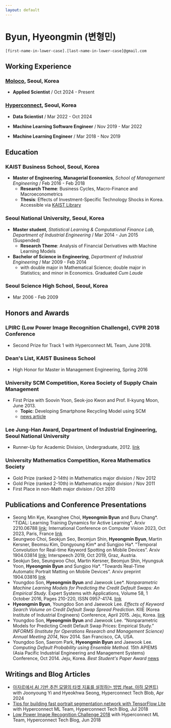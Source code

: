 ```yaml
---
layout: default
---
```


# Byun, Hyeongmin (변형민)

`[first-name-in-lower-case].[last-name-in-lower-case]@gmail.com`

## Working Experience

### [Moloco](https://www.moloco.com/?lang=en), Seoul, Korea

* **Applied Scientist** / Oct 2024 - Present

### [Hyperconnect](https://hyperconnect.com/?lang=en), Seoul, Korea

* **Data Scientist** / Mar 2022 - Oct 2024

* **Machine Learning Software Engineer** / Nov 2019 - Mar 2022

* **Machine Learning Engineer** / Mar 2018 - Nov 2019

## **Education**

### KAIST Business School, Seoul, Korea

* **Master of Engineering, Managerial Economics**, *School of Management Engineering* / Feb 2016 - Feb 2018
  * **Research Theme**: Business Cycles, Macro-Finance and Macroeconometrics
  * **Thesis**: Effects of Investment-Specific Technology Shocks in Korea. Accessible via [KAIST Library](http://library.kaist.ac.kr/search/ctlgSearch/posesn/view.do?bibctrlno=842576&se=t0&ty=B&_csrf=8dd4449c-82ec-4646-ba81-af1ef336b130)

### Seoul National University, Seoul, Korea

* **Master student**, *Statistical Learning & Computational Finance Lab, Department of Industrial Engineering* / Mar 2014 - Jun 2015 (Suspended)
  * **Research Theme**: Analysis of Financial Derivatives with Machine Learning Models
* **Bachelor of Science in Engineering**, *Department of Industrial Engineering* / Mar 2009 - Feb 2014
  * with double major in Mathematical Science; double major in Statistics; and minor in Economics. Graduated *Cum Laude*

### Seoul Science High School, Seoul, Korea

* Mar 2006 - Feb 2009

## **Honors and Awards**

### LPIRC (Low Power Image Recognition Challenge), CVPR 2018 Conference

* Second Prize for Track 1 with Hyperconnect ML Team, June 2018.

### Dean's List, KAIST Business School

* High Honor for Master in Management Engineering, Spring 2016

### University SCM Competition, Korea Society of Supply Chain Management

* First Prize with Soovin Yoon, Seok-joo Kwon and Prof. Il-kyung Moon, June 2013.
  * **Topic**: Developing Smartphone Recycling Model using SCM
  * [news article](http://eng.snu.ac.kr/node/788)

### Lee Jung-Han Award, Department of Industrial Engineering, Seoul National University

* Runner-Up for Academic Division, Undergraduate, 2012. [link](http://ie.snu.ac.kr/ko/board/14/2012%EB%85%84-%EC%A0%9C4%ED%9A%8C-%EC%88%98%EC%83%81%EC%9E%90)

### University Mathematics Competition, Korea Mathematics Society

* Gold Prize (ranked 2-14th) in Mathematics major division / Nov 2012
* Gold Prize (ranked 2-10th) in Mathematics major division / Nov 2011
* First Place in non-Math major division / Oct 2010

## **Publications and Conference Presentations**

* Seong Min Kye, Kwanghee Choi, **Hyeongmin Byun** and Buru Chang\*. "TiDAL: Learning Training Dynamics for Active Learning". Arxiv 2210.06788 [link](https://arxiv.org/abs/2210.06788); International Conference on Computer Vision 2023, Oct 2023, Paris, France [link](https://openaccess.thecvf.com/content/ICCV2023/html/Kye_TiDAL_Learning_Training_Dynamics_for_Active_Learning_ICCV_2023_paper.html)
* Seungwoo Choi, Seokjun Seo, Beomjun Shin, **Hyeongmin Byun**, Martin Kersner, Beomsu Kim, Dongyoung Kim\* and Sungjoo Ha\*. "Temporal Convolution for Real-time Keyword Spotting on Mobile Devices”. Arxiv 1904.03814 [link](https://arxiv.org/abs/1904.03814); Interspeech 2019, Oct 2019, Graz, Austria.
* Seokjun Seo, Seungwoo Choi, Martin Kersner, Beomjun Shin, Hyungsuk Yoon, **Hyeongmin Byun** and Sungjoo Ha\*. "Towards Real-Time Automatic Portrait Matting on Mobile Devices”. Arxiv preprint 1904.03816 [link](https://arxiv.org/abs/1904.03816)
* Youngdoo Son, **Hyeongmin Byun** and Jaewook Lee\*. *Nonparametric Machine Learning Models for Predicting the Credit Default Swaps: An Empirical Study*. Expert Systems with Applications, Volume 58, 1 October 2016, Pages 210-220, ISSN 0957-4174. [link](http://dx.doi.org/10.1016/j.eswa.2016.03.049)
* **Hyeongmin Byun**, Youngdoo Son and Jaewook Lee. *Effects of Keyword Search Volume on Credit Default Swap Spread Prediction*. KIIE (Korea Institute of Industrial Engineers) Conference, April 2015. Jeju, Korea. [link](http://riss.kr/search/detail/DetailView.do?p_mat_type=1a0202e37d52c72d&control_no=351022e8f46b6acb7ecd42904f0c5d65)
* Youngdoo Son, **Hyeongmin Byun** and Jaewook Lee. “Nonparametric Models for Predicting Credit Default Swap Prices: Empirical Study.” *INFORMS (Institute for Operations Research and Management Science) Annual Meeting 2014*, Nov 2014. San Francisco, CA, USA.
* Youngdoo Son, Saerom Park, **Hyeongmin Byun** and Jaewook Lee. *Computing Default Probability using Ensemble Method.* 15th APIEMS (Asia Pacific Industrial Engineering and Management Systems) Conference, Oct 2014. Jeju, Korea. *Best Student's Paper Award* [news](http://eng.snu.ac.kr/node/896)

## **Writings and Blog Articles**

* [아자르에서 AI 기반 추천 모델의 타겟 지표를 설정하는 방법 (feat. 아하 모멘트)](https://hyperconnect.github.io/2024/04/26/azar-aha-moment.html) with Joonyoung Yi and Hyeokhwa Seong, Hyperconnect Tech Blob, Apr 2024
* [Tips for building fast portrait segmentation network with TensorFlow Lite](https://hyperconnect.github.io/2018/07/06/tips-for-building-fast-portrait-segmentation-network-with-tensorflow-lite.html) with Hyperconnect ML Team, Hyperconnect Tech Blog, Jul 2018
* [Low Power Image Recognition Challenge 2018](https://hyperconnect.github.io/2018/06/26/lpirc-2018.html) with Hyperconnect ML Team, Hyperconnect Tech Blog, Jun 2018
